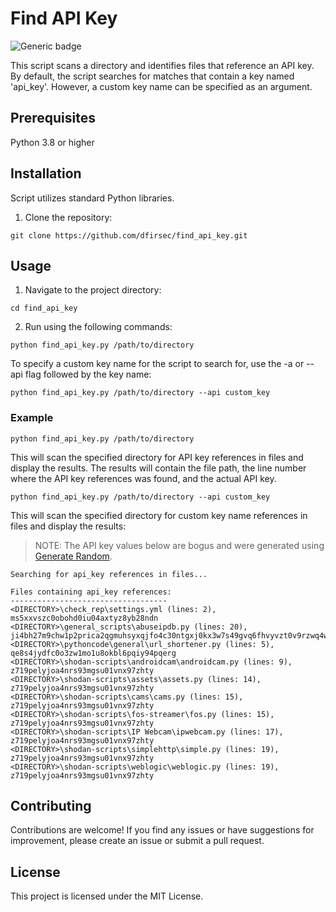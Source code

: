 # Find API Key

![Generic badge](https://img.shields.io/badge/python-3.8-blue.svg)

This script scans a directory and identifies files that reference an API key.  By default, the script searches for matches that contain a key named 'api_key'. However, a custom key name can be specified as an argument.

## Prerequisites

Python 3.8 or higher

## Installation

Script utilizes standard Python libraries.

1. Clone the repository:

```text
git clone https://github.com/dfirsec/find_api_key.git
```

## Usage

1. Navigate to the project directory:

```text
cd find_api_key
```

2. Run using the following commands:

```text
python find_api_key.py /path/to/directory
```

To specify a custom key name for the script to search for, use the -a or --api flag followed by the key name:

```text
python find_api_key.py /path/to/directory --api custom_key
```

### Example

```text
python find_api_key.py /path/to/directory
```

This will scan the specified directory for API key references in files and display the results. The results will contain the file path, the line number where the API key references was found, and the actual API key.

```text
python find_api_key.py /path/to/directory --api custom_key
```

This will scan the specified directory for custom key name references in files and display the results:

> NOTE: The API key values below are bogus and were generated using [Generate Random](https://generate-random.org/).

```text
Searching for api_key references in files...

Files containing api_key references:
-----------------------------------
<DIRECTORY>\check_rep\settings.yml (lines: 2), ms5xxvszc0obohd0iu04axtyz8yb28ndn
<DIRECTORY>\general_scripts\abuseipdb.py (lines: 20), ji4bh27m9chw1p2prica2qgmuhsyxqjfo4c30ntgxj0kx3w7s49gvq6fhvyvzt0v9rzwq4w17i61phnz
<DIRECTORY>\pythoncode\general\url_shortener.py (lines: 5), qe8s4jydfc0o3zw1mo1u8okbl6pqiy94pqerg
<DIRECTORY>\shodan-scripts\androidcam\androidcam.py (lines: 9), z719pelyjoa4nrs93mgsu01vnx97zhty
<DIRECTORY>\shodan-scripts\assets\assets.py (lines: 14), z719pelyjoa4nrs93mgsu01vnx97zhty
<DIRECTORY>\shodan-scripts\cams\cams.py (lines: 15), z719pelyjoa4nrs93mgsu01vnx97zhty
<DIRECTORY>\shodan-scripts\fos-streamer\fos.py (lines: 15), z719pelyjoa4nrs93mgsu01vnx97zhty
<DIRECTORY>\shodan-scripts\IP Webcam\ipwebcam.py (lines: 17), z719pelyjoa4nrs93mgsu01vnx97zhty
<DIRECTORY>\shodan-scripts\simplehttp\simple.py (lines: 19), z719pelyjoa4nrs93mgsu01vnx97zhty
<DIRECTORY>\shodan-scripts\weblogic\weblogic.py (lines: 19), z719pelyjoa4nrs93mgsu01vnx97zhty
```


## Contributing

Contributions are welcome! If you find any issues or have suggestions for improvement, please create an issue or submit a pull request.

## License

This project is licensed under the MIT License.
